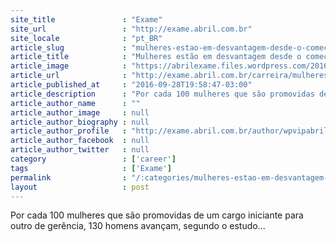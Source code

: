 ```yaml
---
site_title               : "Exame"
site_url                 : "http://exame.abril.com.br"
site_locale              : "pt_BR"
article_slug             : "mulheres-estao-em-desvantagem-desde-o-comeco-da-carreira"
article_title            : "Mulheres estão em desvantagem desde o começo da carreira"
article_image            : "https://abrilexame.files.wordpress.com/2016/10/size_960_16_9_mulher-e-placa-de-stop.jpg?quality=70&strip=all&w=960"
article_url              : "http://exame.abril.com.br/carreira/mulheres-estao-em-desvantagem-desde-o-comeco-da-carreira/"
article_published_at     : "2016-09-28T19:58:47-03:00"
article_description      : "Por cada 100 mulheres que são promovidas de um cargo iniciante para outro de gerência, 130 homens avançam, segundo o estudo..."
article_author_name      : ""
article_author_image     : null
article_author_biography : null
article_author_profile   : "http://exame.abril.com.br/author/wpvipabril/"
article_author_facebook  : null
article_author_twitter   : null
category                 : ['career']
tags                     : ['Exame']
permalink                : "/:categories/mulheres-estao-em-desvantagem-desde-o-comeco-da-carreira/"
layout                   : post
---
```


Por cada 100 mulheres que são promovidas de um cargo iniciante para outro de gerência, 130 homens avançam, segundo o estudo...
